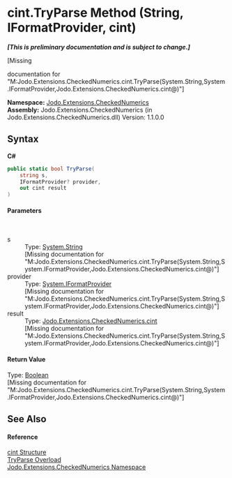 # cint.TryParse Method (String, IFormatProvider, cint)
 _**\[This is preliminary documentation and is subject to change.\]**_

\[Missing <summary> documentation for "M:Jodo.Extensions.CheckedNumerics.cint.TryParse(System.String,System.IFormatProvider,Jodo.Extensions.CheckedNumerics.cint@)"\]

**Namespace:**&nbsp;<a href="N_Jodo_Extensions_CheckedNumerics">Jodo.Extensions.CheckedNumerics</a><br />**Assembly:**&nbsp;Jodo.Extensions.CheckedNumerics (in Jodo.Extensions.CheckedNumerics.dll) Version: 1.1.0.0

## Syntax

**C#**<br />
``` C#
public static bool TryParse(
	string s,
	IFormatProvider? provider,
	out cint result
)
```


#### Parameters
&nbsp;<dl><dt>s</dt><dd>Type: <a href="https://docs.microsoft.com/dotnet/api/system.string" target="_blank" rel="noopener noreferrer">System.String</a><br />\[Missing <param name="s"/> documentation for "M:Jodo.Extensions.CheckedNumerics.cint.TryParse(System.String,System.IFormatProvider,Jodo.Extensions.CheckedNumerics.cint@)"\]</dd><dt>provider</dt><dd>Type: <a href="https://docs.microsoft.com/dotnet/api/system.iformatprovider" target="_blank" rel="noopener noreferrer">System.IFormatProvider</a><br />\[Missing <param name="provider"/> documentation for "M:Jodo.Extensions.CheckedNumerics.cint.TryParse(System.String,System.IFormatProvider,Jodo.Extensions.CheckedNumerics.cint@)"\]</dd><dt>result</dt><dd>Type: <a href="T_Jodo_Extensions_CheckedNumerics_cint">Jodo.Extensions.CheckedNumerics.cint</a><br />\[Missing <param name="result"/> documentation for "M:Jodo.Extensions.CheckedNumerics.cint.TryParse(System.String,System.IFormatProvider,Jodo.Extensions.CheckedNumerics.cint@)"\]</dd></dl>

#### Return Value
Type: <a href="https://docs.microsoft.com/dotnet/api/system.boolean" target="_blank" rel="noopener noreferrer">Boolean</a><br />\[Missing <returns> documentation for "M:Jodo.Extensions.CheckedNumerics.cint.TryParse(System.String,System.IFormatProvider,Jodo.Extensions.CheckedNumerics.cint@)"\]

## See Also


#### Reference
<a href="T_Jodo_Extensions_CheckedNumerics_cint">cint Structure</a><br /><a href="Overload_Jodo_Extensions_CheckedNumerics_cint_TryParse">TryParse Overload</a><br /><a href="N_Jodo_Extensions_CheckedNumerics">Jodo.Extensions.CheckedNumerics Namespace</a><br />